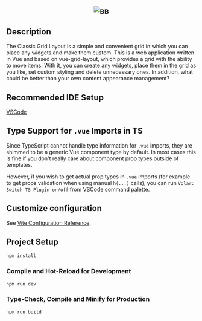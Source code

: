<h2 align="center" id="font-patcher">
<img src="https://raw.githubusercontent.com/romkery/weather-grid-layout/5263b4bf9a92aef6d209de8d1a14a1a5548bd7c4/readme-сontent/title.svg?token=ATMWOJSSCOOHNWQ2OBYG2QLCZ6EKQs" alt="вв">
</h2>

## Description

The Classic Grid Layout is a simple and convenient grid in which you can place any widgets and make them custom. This is
a web application written in Vue and based on vue-grid-layout, which provides a grid with the ability to move items.
With it, you can create any widgets, place them in the grid as you like, set custom styling and delete unnecessary ones.
In addition, what could be better than your own content appearance management?

## Recommended IDE Setup

[VSCode](https://code.visualstudio.com/)

## Type Support for `.vue` Imports in TS

Since TypeScript cannot handle type information for `.vue` imports, they are shimmed to be a generic Vue component type
by default. In most cases this is fine if you don't really care about component prop types outside of templates.

However, if you wish to get actual prop types in `.vue` imports (for example to get props validation when using
manual `h(...)` calls), you can run `Volar: Switch TS Plugin on/off` from VSCode command palette.

## Customize configuration

See [Vite Configuration Reference](https://vitejs.dev/config/).

## Project Setup

```sh
npm install
```

### Compile and Hot-Reload for Development

```sh
npm run dev
```

### Type-Check, Compile and Minify for Production

```sh
npm run build
```

